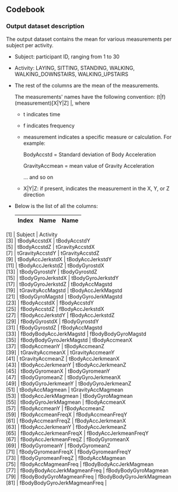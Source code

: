 ## Codebook

### Output dataset description

The output dataset contains the mean for various measurements per subject per activity.

- Subject: participant ID, ranging from 1 to 30

- Activity: LAYING, SITTING, STANDING, WALKING, WALKING_DOWNSTAIRS, WALKING_UPSTAIRS

- The rest of the columns are the mean of the measurements. 

  The measurements' names have the following convention: (t|f)(measurement)[X|Y|Z] |, where
  
  - t indicates time 
  
  - f indicates frequency
  
  - measurement indicates a specific measure or calculation. For example: 
  
    BodyAccstd = Standard deviation of Body Acceleration
	
	GravityAccmean = mean value of Gravity Acceleration
	
	... and so on
	
  - X|Y|Z: if present, indicates the measurement in the X, Y, or Z direction
	
- Below is the list of all the columns:

  Index | Name | Name
  ----- | ----- | ------
 [1] | Subject  |  Activity                    
 [3] | tBodyAccstdX  |  tBodyAccstdY                
 [5] | tBodyAccstdZ  |  tGravityAccstdX             
 [7] | tGravityAccstdY  |  tGravityAccstdZ             
 [9] | tBodyAccJerkstdX  |  tBodyAccJerkstdY            
[11] | tBodyAccJerkstdZ  |  tBodyGyrostdX               
[13] | tBodyGyrostdY  |  tBodyGyrostdZ               
[15] | tBodyGyroJerkstdX  |  tBodyGyroJerkstdY           
[17] | tBodyGyroJerkstdZ  |  tBodyAccMagstd              
[19] | tGravityAccMagstd  |  tBodyAccJerkMagstd          
[21] | tBodyGyroMagstd  |  tBodyGyroJerkMagstd         
[23] | fBodyAccstdX  |  fBodyAccstdY                
[25] | fBodyAccstdZ  |  fBodyAccJerkstdX            
[27] | fBodyAccJerkstdY  |  fBodyAccJerkstdZ            
[29] | fBodyGyrostdX  |  fBodyGyrostdY               
[31] | fBodyGyrostdZ  |  fBodyAccMagstd              
[33] | fBodyBodyAccJerkMagstd  |  fBodyBodyGyroMagstd         
[35] | fBodyBodyGyroJerkMagstd  |  tBodyAccmeanX               
[37] | tBodyAccmeanY  |  tBodyAccmeanZ               
[39] | tGravityAccmeanX  |  tGravityAccmeanY            
[41] | tGravityAccmeanZ  |  tBodyAccJerkmeanX           
[43] | tBodyAccJerkmeanY  |  tBodyAccJerkmeanZ           
[45] | tBodyGyromeanX  |  tBodyGyromeanY              
[47] | tBodyGyromeanZ  |  tBodyGyroJerkmeanX          
[49] | tBodyGyroJerkmeanY  |  tBodyGyroJerkmeanZ          
[51] | tBodyAccMagmean  |  tGravityAccMagmean          
[53] | tBodyAccJerkMagmean  |  tBodyGyroMagmean            
[55] | tBodyGyroJerkMagmean  |  fBodyAccmeanX               
[57] | fBodyAccmeanY  |  fBodyAccmeanZ               
[59] | fBodyAccmeanFreqX  |  fBodyAccmeanFreqY           
[61] | fBodyAccmeanFreqZ  |  fBodyAccJerkmeanX           
[63] | fBodyAccJerkmeanY  |  fBodyAccJerkmeanZ           
[65] | fBodyAccJerkmeanFreqX  |  fBodyAccJerkmeanFreqY       
[67] | fBodyAccJerkmeanFreqZ  |  fBodyGyromeanX              
[69] | fBodyGyromeanY  |  fBodyGyromeanZ              
[71] | fBodyGyromeanFreqX  |  fBodyGyromeanFreqY          
[73] | fBodyGyromeanFreqZ  |  fBodyAccMagmean             
[75] | fBodyAccMagmeanFreq  |  fBodyBodyAccJerkMagmean     
[77] | fBodyBodyAccJerkMagmeanFreq  |  fBodyBodyGyroMagmean        
[79] | fBodyBodyGyroMagmeanFreq  |  fBodyBodyGyroJerkMagmean    
[81] | fBodyBodyGyroJerkMagmeanFreq |